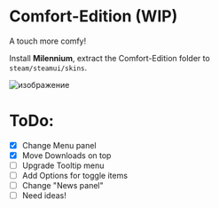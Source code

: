 # Comfort-Edition (WIP)
A touch more comfy!

Install **Milennium**, extract the Comfort-Edition folder to `steam/steamui/skins`.

![изображение](https://github.com/user-attachments/assets/bd44038a-5c43-4910-b8fb-1695ae2e0ae9)


# ToDo:
- [x] Change Menu panel
- [x] Move Downloads on top
- [ ] Upgrade Tooltip menu
- [ ] Add Options for toggle items
- [ ] Change "News panel"
- [ ] Need ideas!
